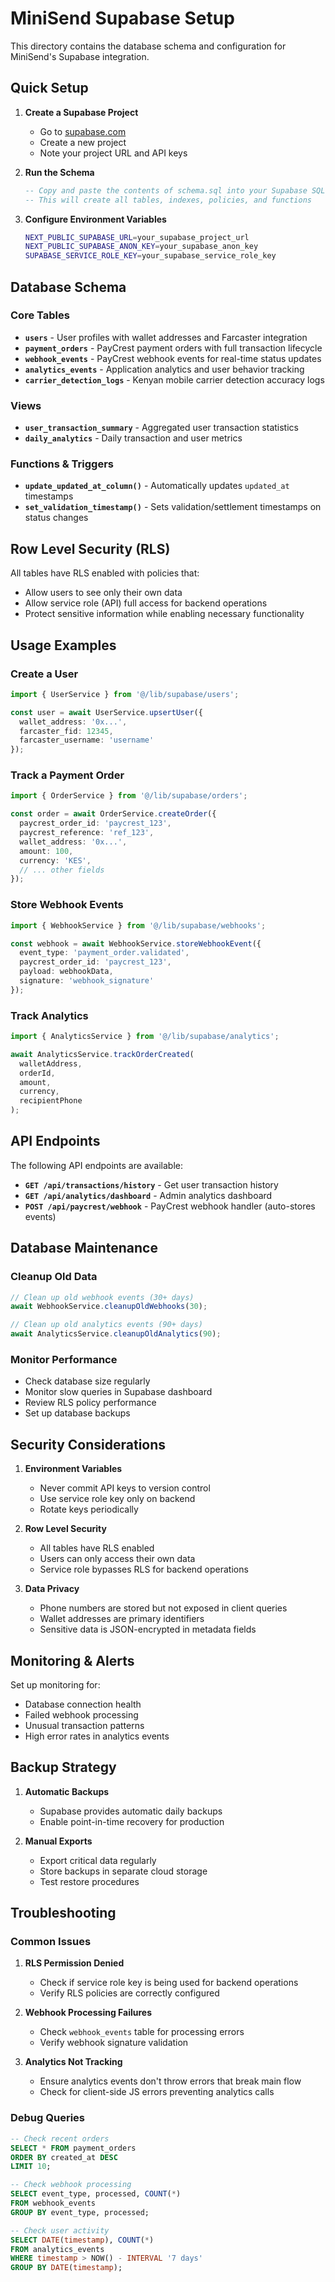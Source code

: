 # MiniSend Supabase Setup

This directory contains the database schema and configuration for MiniSend's Supabase integration.

## Quick Setup

1. **Create a Supabase Project**
   - Go to [supabase.com](https://supabase.com)
   - Create a new project
   - Note your project URL and API keys

2. **Run the Schema**
   ```sql
   -- Copy and paste the contents of schema.sql into your Supabase SQL editor
   -- This will create all tables, indexes, policies, and functions
   ```

3. **Configure Environment Variables**
   ```bash
   NEXT_PUBLIC_SUPABASE_URL=your_supabase_project_url
   NEXT_PUBLIC_SUPABASE_ANON_KEY=your_supabase_anon_key
   SUPABASE_SERVICE_ROLE_KEY=your_supabase_service_role_key
   ```

## Database Schema

### Core Tables

- **`users`** - User profiles with wallet addresses and Farcaster integration
- **`payment_orders`** - PayCrest payment orders with full transaction lifecycle
- **`webhook_events`** - PayCrest webhook events for real-time status updates
- **`analytics_events`** - Application analytics and user behavior tracking
- **`carrier_detection_logs`** - Kenyan mobile carrier detection accuracy logs

### Views

- **`user_transaction_summary`** - Aggregated user transaction statistics
- **`daily_analytics`** - Daily transaction and user metrics

### Functions & Triggers

- **`update_updated_at_column()`** - Automatically updates `updated_at` timestamps
- **`set_validation_timestamp()`** - Sets validation/settlement timestamps on status changes

## Row Level Security (RLS)

All tables have RLS enabled with policies that:
- Allow users to see only their own data
- Allow service role (API) full access for backend operations
- Protect sensitive information while enabling necessary functionality

## Usage Examples

### Create a User
```typescript
import { UserService } from '@/lib/supabase/users';

const user = await UserService.upsertUser({
  wallet_address: '0x...',
  farcaster_fid: 12345,
  farcaster_username: 'username'
});
```

### Track a Payment Order
```typescript
import { OrderService } from '@/lib/supabase/orders';

const order = await OrderService.createOrder({
  paycrest_order_id: 'paycrest_123',
  paycrest_reference: 'ref_123',
  wallet_address: '0x...',
  amount: 100,
  currency: 'KES',
  // ... other fields
});
```

### Store Webhook Events
```typescript
import { WebhookService } from '@/lib/supabase/webhooks';

const webhook = await WebhookService.storeWebhookEvent({
  event_type: 'payment_order.validated',
  paycrest_order_id: 'paycrest_123',
  payload: webhookData,
  signature: 'webhook_signature'
});
```

### Track Analytics
```typescript
import { AnalyticsService } from '@/lib/supabase/analytics';

await AnalyticsService.trackOrderCreated(
  walletAddress,
  orderId,
  amount,
  currency,
  recipientPhone
);
```

## API Endpoints

The following API endpoints are available:

- **`GET /api/transactions/history`** - Get user transaction history
- **`GET /api/analytics/dashboard`** - Admin analytics dashboard
- **`POST /api/paycrest/webhook`** - PayCrest webhook handler (auto-stores events)

## Database Maintenance

### Cleanup Old Data
```typescript
// Clean up old webhook events (30+ days)
await WebhookService.cleanupOldWebhooks(30);

// Clean up old analytics events (90+ days)
await AnalyticsService.cleanupOldAnalytics(90);
```

### Monitor Performance
- Check database size regularly
- Monitor slow queries in Supabase dashboard
- Review RLS policy performance
- Set up database backups

## Security Considerations

1. **Environment Variables**
   - Never commit API keys to version control
   - Use service role key only on backend
   - Rotate keys periodically

2. **Row Level Security**
   - All tables have RLS enabled
   - Users can only access their own data
   - Service role bypasses RLS for backend operations

3. **Data Privacy**
   - Phone numbers are stored but not exposed in client queries
   - Wallet addresses are primary identifiers
   - Sensitive data is JSON-encrypted in metadata fields

## Monitoring & Alerts

Set up monitoring for:
- Database connection health
- Failed webhook processing
- Unusual transaction patterns
- High error rates in analytics events

## Backup Strategy

1. **Automatic Backups**
   - Supabase provides automatic daily backups
   - Enable point-in-time recovery for production

2. **Manual Exports**
   - Export critical data regularly
   - Store backups in separate cloud storage
   - Test restore procedures

## Troubleshooting

### Common Issues

1. **RLS Permission Denied**
   - Check if service role key is being used for backend operations
   - Verify RLS policies are correctly configured

2. **Webhook Processing Failures**
   - Check `webhook_events` table for processing errors
   - Verify webhook signature validation

3. **Analytics Not Tracking**
   - Ensure analytics events don't throw errors that break main flow
   - Check for client-side JS errors preventing analytics calls

### Debug Queries

```sql
-- Check recent orders
SELECT * FROM payment_orders 
ORDER BY created_at DESC 
LIMIT 10;

-- Check webhook processing
SELECT event_type, processed, COUNT(*) 
FROM webhook_events 
GROUP BY event_type, processed;

-- Check user activity
SELECT DATE(timestamp), COUNT(*) 
FROM analytics_events 
WHERE timestamp > NOW() - INTERVAL '7 days'
GROUP BY DATE(timestamp);
```